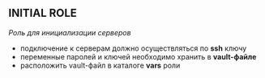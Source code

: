 ## INITIAL ROLE

*Роль для инициализации серверов*

- подключение к серверам должно осуществляться по **ssh** ключу
- переменные паролей и ключей необходимо хранить в **vault-файле**
- расположить vault-файл  в каталоге **vars** роли
